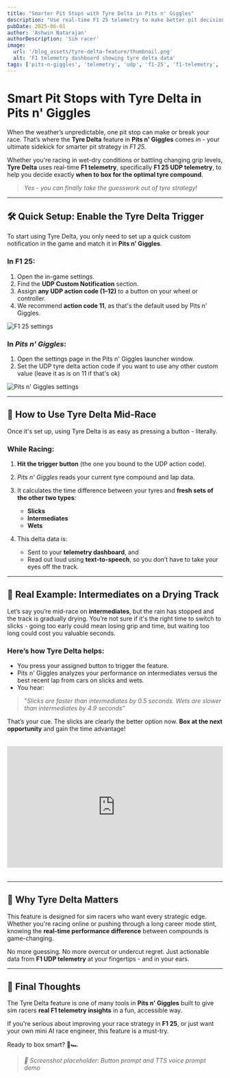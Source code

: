 ```yaml
---
title: "Smarter Pit Stops with Tyre Delta in Pits n' Giggles"
description: "Use real-time F1 25 telemetry to make better pit decisions with the Tyre Delta feature in Pits n' Giggles. Powered by F1 UDP telemetry."
pubDate: 2025-06-01
author: 'Ashwin Natarajan'
authorDescription: 'Sim racer'
image:
  url: '/blog_assets/tyre-delta-feature/thumbnail.png'
  alt: 'F1 telemetry dashboard showing tyre delta data'
tags: ['pits-n-giggles', 'telemetry', 'udp', 'f1-25', 'f1-telemetry', 'tyre-strategy', 'pit-stop', 'sim-racing']
---
```


# Smart Pit Stops with Tyre Delta in **Pits n' Giggles**

When the weather’s unpredictable, one pit stop can make or break your race. That’s where the **Tyre Delta** feature in **Pits n' Giggles** comes in - your ultimate sidekick for smarter pit strategy in *F1 25*.

Whether you're racing in wet-dry conditions or battling changing grip levels, **Tyre Delta** uses real-time **F1 telemetry**, specifically **F1 25 UDP telemetry**, to help you decide exactly **when to box for the optimal tyre compound**.

> *Yes - you can finally take the guesswork out of tyre strategy!*

---

## 🛠️ Quick Setup: Enable the Tyre Delta Trigger

To start using Tyre Delta, you only need to set up a quick custom notification in the game and match it in **Pits n' Giggles**.

### In F1 25:

1. Open the in-game settings.
2. Find the **UDP Custom Notification** section.
3. Assign **any UDP action code (1–12)** to a button on your wheel or controller.
4. We recommend **action code 11**, as that's the default used by Pits n' Giggles.

![F1 25 settings](/blog_assets/tyre-delta-feature/game-settings.jpg)

### In *Pits n' Giggles*:

1. Open the settings page in the Pits n' Giggles launcher window.
2. Set the UDP tyre delta action code if you want to use any other custom value (leave it as is on 11 if that's ok)

![Pits n' Giggles settings](/blog_assets/f1-telemetry-setup/png-settings.png)

---

## 🚨 How to Use Tyre Delta Mid-Race

Once it's set up, using Tyre Delta is as easy as pressing a button - literally.

### While Racing:

1. **Hit the trigger button** (the one you bound to the UDP action code).
2. *Pits n' Giggles* reads your current tyre compound and lap data.
3. It calculates the time difference between your tyres and **fresh sets of the other two types**:

   * **Slicks**
   * **Intermediates**
   * **Wets**
4. This delta data is:

   * Sent to your **telemetry dashboard**, and
   * Read out loud using **text-to-speech**, so you don’t have to take your eyes off the track.

---

## 🧪 Real Example: Intermediates on a Drying Track

Let’s say you’re mid-race on **intermediates**, but the rain has stopped and the track is gradually drying. You’re not sure if it's the right time to switch to slicks - going too early could mean losing grip and time, but waiting too long could cost you valuable seconds.

### Here’s how Tyre Delta helps:

* You press your assigned button to trigger the feature.
* Pits n' Giggles analyzes your performance on intermediates versus the best recent lap from cars on slicks and wets.
* You hear:

> "*Slicks are faster than intermediates by 0.5 seconds. Wets are slower than intermediates by 4.9 seconds*"

That’s your cue. The slicks are clearly the better option now. **Box at the next opportunity** and gain the time advantage!

<div style="position: relative; padding-bottom: 56.25%; height: 0; overflow: hidden; margin: 2rem 0;">
  <iframe
    src="https://www.youtube.com/embed/PaMSr6SM4OM?si=qvMM_x3_07nGbFsg"
    style="position: absolute; top: 0; left: 0; width: 100%; height: 100%;"
    frameborder="0"
    allowfullscreen
  ></iframe>
</div>


---

## 🧠 Why Tyre Delta Matters

This feature is designed for sim racers who want every strategic edge. Whether you're racing online or pushing through a long career mode stint, knowing the **real-time performance difference** between compounds is game-changing.

No more guessing. No more overcut or undercut regret. Just actionable data from **F1 UDP telemetry** at your fingertips - and in your ears.

---

## 🏁 Final Thoughts

The Tyre Delta feature is one of many tools in **Pits n' Giggles** built to give sim racers **real F1 telemetry insights** in a fun, accessible way.

If you're serious about improving your race strategy in **F1 25**, or just want your own mini AI race engineer, this feature is a must-try.

Ready to box smart? 🧠🏎️

> *📸 Screenshot placeholder: Button prompt and TTS voice prompt demo*
